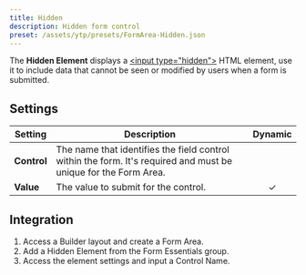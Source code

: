 ```yaml
---
title: Hidden
description: Hidden form control
preset: /assets/ytp/presets/FormArea-Hidden.json
---
```


<!--@include: ./_partials_/intro.md-->

The **Hidden Element** displays a [\<input type="hidden"\>](https://developer.mozilla.org/en-US/docs/Web/HTML/Element/input/hidden) HTML element, use it to include data that cannot be seen or modified by users when a form is submitted.

## Settings

| Setting | Description | Dynamic |
| ------- | ----------- | :-----: |
| **Control** | The name that identifies the field control within the form. It's required and must be unique for the Form Area. |
| **Value** | The value to submit for the control. | &#x2713; |

## Integration

1. Access a Builder layout and create a Form Area.
1. Add a Hidden Element from the Form Essentials group.
1. Access the element settings and input a Control Name.

